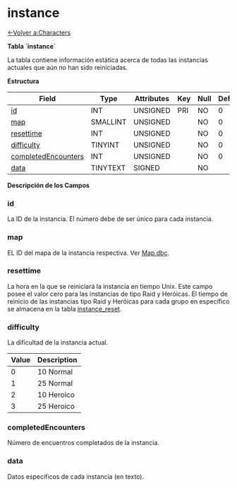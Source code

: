 # instance

[<-Volver a:Characters](database-characters.md)

**Tabla \`instance\`**

La tabla contiene información estática acerca de todas las instancias actuales que aún no han sido reiniciadas.

**Estructura**

| Field                    | Type     | Attributes | Key | Null | Default | Extra | Comment |
| ------------------------ | -------- | ---------- | --- | ---- | ------- | ----- | ------- |
| [id][1]                  | INT      | UNSIGNED   | PRI | NO   | 0       |       |         |
| [map][2]                 | SMALLINT | UNSIGNED   |     | NO   | 0       |       |         |
| [resettime][3]           | INT      | UNSIGNED   |     | NO   | 0       |       |         |
| [difficulty][4]          | TINYINT  | UNSIGNED   |     | NO   | 0       |       |         |
| [completedEncounters][5] | INT      | UNSIGNED   |     | NO   | 0       |       |         |
| [data][6]                | TINYTEXT | SIGNED     |     | NO   |         |       |         |

[1]: #id
[2]: #map
[3]: #resettime
[4]: #difficulty
[5]: #completedencounters
[6]: #data

**Descripción de los Campos**

### id

La ID de la instancia. El número debe de ser único para cada instancia.

### map

EL ID del mapa de la instancia respectiva. Ver [Map.dbc](map).

### resettime

La hora en la que se reiniciará la instancia en tiempo Unix. Este campo posee el valor cero para las instancias de tipo Raid y Heróicas.
El tiempo de reinicio de las instancias tipo Raid y Heróicas para cada grupo en específico se almacena en la tabla [instance_reset](instance_reset).

### difficulty

La dificultad de la instancia actual.

| Value | Description   |
| ----- | ------------- |
| 0     | 10 Normal     |
| 1     | 25 Normal     |
| 2     | 10 Heroico    |
| 3     | 25 Heroico    |

### completedEncounters

Número de encuentros completados de la instancia.

### data

Datos específicos de cada instancia (en texto).
